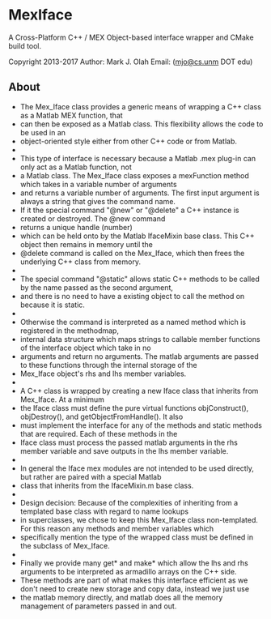 # MexIface

A Cross-Platform C++ / MEX Object-based interface wrapper and CMake build tool.

Copyright 2013-2017 
Author: Mark J. Olah 
Email: (mjo@cs.unm DOT edu)

## About

* The Mex_Iface class provides a generic means of wrapping a C++ class as a Matlab MEX function, that
 * can then be exposed as a Matlab class.  This flexibility allows the code to be used in an
 * object-oriented style either from other C++ code or from Matlab.
 *
 * This type of interface is necessary because a Matlab .mex plug-in can only act as a Matlab function, not
 * a Matlab class.  The Mex_Iface class exposes a mexFunction method which takes in a variable number of arguments
 * and returns a variable number of arguments.  The first input argument is always a string that gives the command name.
 * If it the special command "\@new" or "\@delete" a C++ instance is created or destroyed.  The \@new command
 * returns a unique handle (number)
 * which can be held onto by the Matlab IfaceMixin base class.  This C++ object then remains in memory until the
 * \@delete command is called on the Mex_Iface, which then frees the underlying C++ class from memory.
 *
 * The special command "\@static" allows static C++ methods to be called by the name passed as the second argument,
 * and there is no need to have a existing object to call the method on because it is static.
 * 
 * Otherwise the command is interpreted as a named method which is registered in the methodmap,
 * internal data structure which maps strings to callable member functions of the interface object which take in no
 * arguments and return no arguments.  The matlab arguments are passed to these functions through the internal storage of the
 * Mex_Iface object's rhs and lhs member variables.
 *
 * A C++ class is wrapped by creating a new Iface class that inherits from Mex_Iface.  At a minimum
 * the Iface class must define the pure virtual functions objConstruct(), objDestroy(), and getObjectFromHandle().  It also
 * must implement the interface for any of the methods and static methods that are required.  Each of these methods in the
 * Iface class must process the passed matlab arguments in the rhs member variable and save outputs in the lhs member variable.
 *
 * In general the Iface mex modules are not intended to be used directly, but rather are paired with a special Matlab
 * class that inherits from the IfaceMixin.m base class.
 *
 * Design decision:  Because of the complexities of inheriting from a templated base class with regard to name lookups
 * in superclasses, we chose to keep this Mex_Iface class non-templated.  For this reason any methods and member variables which
 * specifically mention the type of the wrapped class must be defined in the subclass of Mex_Iface.
 *
 * Finally we provide many get* and make* which allow the lhs and rhs arguments to be interpreted as armadillo arrays on the C++ side.
 * These methods are part of what makes this interface efficient as we don't need to create new storage and copy data, instead we just use
 * the matlab memory directly, and matlab does all the memory management of parameters passed in and out.
